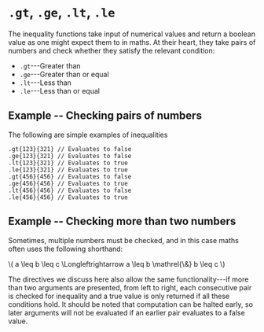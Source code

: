 # `.gt`, `.ge`, `.lt`, `.le`

The inequality functions take input of numerical values and return a boolean value as one might expect them to in maths.
At their heart, they take pairs of numbers and check whether they satisfy the relevant condition:

- `.gt`---Greater than
- `.ge`---Greater than or equal
- `.lt`---Less than
- `.le`---Less than or equal

## Example -- Checking pairs of numbers

The following are simple examples of inequalities

```emblem
.gt{123}{321} // Evaluates to false
.ge{123}{321} // Evaluates to false
.lt{123}{321} // Evaluates to true
.le{123}{321} // Evaluates to true
.gt{456}{456} // Evaluates to false
.ge{456}{456} // Evaluates to true
.lt{456}{456} // Evaluates to false
.le{456}{456} // Evaluates to true
```

## Example -- Checking more than two numbers

Sometimes, multiple numbers must be checked, and in this case maths often uses the following shorthand:

\\( a \leq b \leq c \Longleftrightarrow a \leq b \mathrel{\\&} b \leq c \\)

The directives we discuss here also allow the same functionality---if more than two arguments are presented, from left to right, each consecutive pair is checked for inequality and a true value is only returned if all these conditions hold.
It should be noted that computation can be halted early, so later arguments will not be evaluated if an earlier pair evaluates to a false value.
